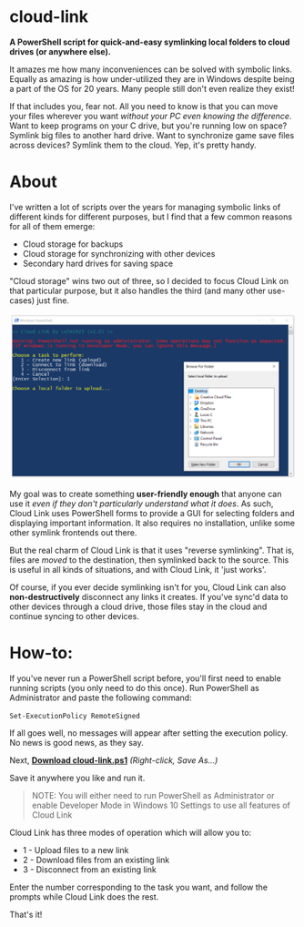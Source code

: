 # cloud-link
**A PowerShell script for quick-and-easy symlinking local folders to cloud drives (or anywhere else).**

It amazes me how many inconveniences can be solved with symbolic links. Equally as amazing is how under-utilized they are in Windows despite being a part of the OS for 20 years. Many people still don't even realize they exist!

If that includes you, fear not. All you need to know is that you can move your files wherever you want *without your PC even knowing the difference*. Want to keep programs on your C drive, but you're running low on space? Symlink big files to another hard drive. Want to synchronize game save files across devices? Symlink them to the cloud. Yep, it's pretty handy.

# About
I've written a lot of scripts over the years for managing symbolic links of different kinds for different purposes, but I find that a few common reasons for all of them emerge:

* Cloud storage for backups
* Cloud storage for synchronizing with other devices
* Secondary hard drives for saving space

"Cloud storage" wins two out of three, so I decided to focus Cloud Link on that particular purpose, but it also handles the third (and many other use-cases) just fine.

![Screenshot](https://github.com/Lulech23/cloud-link/blob/master/screenshot.png)

My goal was to create something **user-friendly enough** that anyone can use it *even if they don't particularly understand what it does*. As such, Cloud Link uses PowerShell forms to provide a GUI for selecting folders and displaying important information. It also requires no installation, unlike some other symlink frontends out there.

But the real charm of Cloud Link is that it uses "reverse symlinking". That is, files are *moved* to the destination, then symlinked back to the source. This is useful in all kinds of situations, and with Cloud Link, it 'just works'.

Of course, if you ever decide symlinking isn't for you, Cloud Link can also **non-destructively** disconnect any links it creates. If you've sync'd data to other devices through a cloud drive, those files stay in the cloud and continue syncing to other devices.

# How-to:
If you've never run a PowerShell script before, you'll first need to enable running scripts (you only need to do this once). Run PowerShell as Administrator and paste the following command:

`Set-ExecutionPolicy RemoteSigned`

If all goes well, no messages will appear after setting the execution policy. No news is good news, as they say.

Next, **[Download cloud-link.ps1](https://github.com/Lulech23/cloud-link/raw/master/cloud-link.ps1)** *(Right-click, Save As...)* 

Save it anywhere you like and run it.

> NOTE: You will either need to run PowerShell as Administrator or enable Developer Mode in Windows 10 Settings to use all features of Cloud Link

Cloud Link has three modes of operation which will allow you to: 

* 1 - Upload files to a new link
* 2 - Download files from an existing link
* 3 - Disconnect from an existing link

Enter the number corresponding to the task you want, and follow the prompts while Cloud Link does the rest.

That's it!
